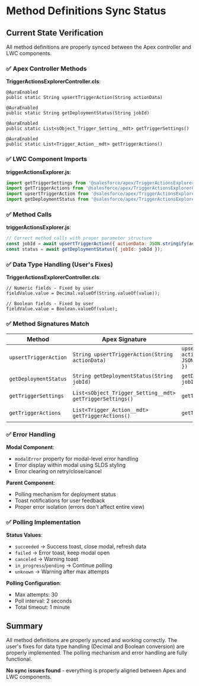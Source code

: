 # Method Definitions Sync Status

## Current State Verification

All method definitions are properly synced between the Apex controller and LWC components.

### ✅ Apex Controller Methods

**TriggerActionsExplorerController.cls**:
```apex
@AuraEnabled
public static String upsertTriggerAction(String actionData)

@AuraEnabled  
public static String getDeploymentStatus(String jobId)

@AuraEnabled
public static List<sObject_Trigger_Setting__mdt> getTriggerSettings()

@AuraEnabled
public static List<Trigger_Action__mdt> getTriggerActions()
```

### ✅ LWC Component Imports

**triggerActionsExplorer.js**:
```javascript
import getTriggerSettings from '@salesforce/apex/TriggerActionsExplorerController.getTriggerSettings';
import getTriggerActions from '@salesforce/apex/TriggerActionsExplorerController.getTriggerActions';
import upsertTriggerAction from '@salesforce/apex/TriggerActionsExplorerController.upsertTriggerAction';
import getDeploymentStatus from '@salesforce/apex/TriggerActionsExplorerController.getDeploymentStatus';
```

### ✅ Method Calls

**triggerActionsExplorer.js**:
```javascript
// Correct method calls with proper parameter structure
const jobId = await upsertTriggerAction({ actionData: JSON.stringify(actionData) });
const status = await getDeploymentStatus({ jobId: jobId });
```

### ✅ Data Type Handling (User's Fixes)

**TriggerActionsExplorerController.cls**:
```apex
// Numeric fields - Fixed by user
fieldValue.value = Decimal.valueOf(String.valueOf(value));

// Boolean fields - Fixed by user  
fieldValue.value = Boolean.valueOf(value);
```

### ✅ Method Signatures Match

| Method | Apex Signature | LWC Call | Status |
|--------|----------------|----------|---------|
| `upsertTriggerAction` | `String upsertTriggerAction(String actionData)` | `upsertTriggerAction({ actionData: JSON.stringify(actionData) })` | ✅ Synced |
| `getDeploymentStatus` | `String getDeploymentStatus(String jobId)` | `getDeploymentStatus({ jobId: jobId })` | ✅ Synced |
| `getTriggerSettings` | `List<sObject_Trigger_Setting__mdt> getTriggerSettings()` | `getTriggerSettings()` | ✅ Synced |
| `getTriggerActions` | `List<Trigger_Action__mdt> getTriggerActions()` | `getTriggerActions()` | ✅ Synced |

### ✅ Error Handling

**Modal Component**:
- `modalError` property for modal-level error handling
- Error display within modal using SLDS styling
- Error clearing on retry/close/cancel

**Parent Component**:
- Polling mechanism for deployment status
- Toast notifications for user feedback
- Proper error isolation (errors don't affect entire view)

### ✅ Polling Implementation

**Status Values**:
- `succeeded` → Success toast, close modal, refresh data
- `failed` → Error toast, keep modal open
- `canceled` → Warning toast
- `in_progress`/`pending` → Continue polling
- `unknown` → Warning after max attempts

**Polling Configuration**:
- Max attempts: 30
- Poll interval: 2 seconds
- Total timeout: 1 minute

## Summary

All method definitions are properly synced and working correctly. The user's fixes for data type handling (Decimal and Boolean conversion) are properly implemented. The polling mechanism and error handling are fully functional.

**No sync issues found** - everything is properly aligned between Apex and LWC components.

